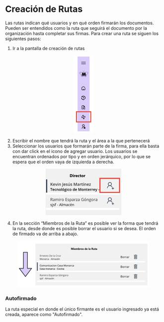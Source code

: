 # Creación de Rutas

Las rutas indican qué usuarios y en qué orden firmarán los documentos. Pueden ser entendidos como la ruta que seguirá el documento por la organización hasta completar sus firmas.
Para crear una ruta se siguen los siguientes pasos:

1.	Ir a la pantalla de creación de rutas

<p align = "center">
    <img src="./Imagenes/creacion_flujo_1.png" height="250">
<p>
   
2.	Escribir el nombre que tendrá la ruta y el área a la que pertenecerá
3.	Seleccionar los usuarios que formarán parte de la firma, para ella basta con dar click en el icono de agregar usuario. Los usuarios se encuentran ordenados por tipo y en orden jerárquico, por lo que se espera que el orden vaya de izquierda a derecha.

<p align = "center">
    <img src="./Imagenes/creacion_flujo_2.png" height="150">
<p>
   
4.	En la sección “Miembros de la Ruta” es posible ver la forma que tendrá la ruta, desde donde es posible borrar el usuario si se desea. El orden de firmado va de arriba a abajo.

<p align = "center">
    <img src="./Imagenes/creacion_flujo_3.png" height="150">
<p>

### Autofirmado
La ruta especial en donde el único firmante es el usuario ingresado ya está creada, aparece como "Autofirmado".
